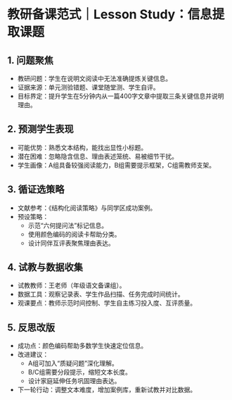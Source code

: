 # 教研备课范式｜Lesson Study：信息提取课题

## 1. 问题聚焦
- 教研问题：学生在说明文阅读中无法准确提炼关键信息。
- 证据来源：单元测验错题、课堂随堂测、学生自评。
- 目标界定：提升学生在5分钟内从一篇400字文章中提取三条关键信息并说明理由。

## 2. 预测学生表现
- 可能优势：熟悉文本结构，能找出显性小标题。
- 潜在困难：忽略隐含信息、理由表述笼统、易被细节干扰。
- 学生画像：A组具备较强阅读能力，B组需要提示框架，C组需教师支架。

## 3. 循证选策略
- 文献参考：《结构化阅读策略》与同学区成功案例。
- 预设策略：
  - 示范“六何提问法”标记信息。
  - 使用颜色编码的阅读卡帮助分类。
  - 设计同伴互评表聚焦理由表达。

## 4. 试教与数据收集
- 试教教师：王老师（年级语文备课组）。
- 数据工具：观察记录表、学生作品扫描、任务完成时间统计。
- 观课要点：教师示范时间控制、学生自主练习投入度、互评质量。

## 5. 反思改版
- 成功点：颜色编码帮助多数学生快速定位信息。
- 改进建议：
  - A组可加入“质疑问题”深化理解。
  - B/C组需要分段提示，缩短文本长度。
  - 设计家庭延伸任务巩固理由表达。
- 下一轮行动：调整文本难度，增加案例库，重新试教并对比数据。
